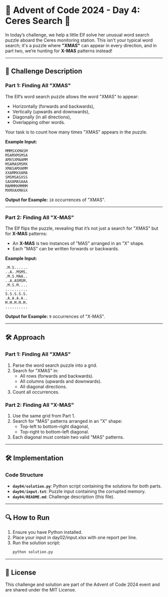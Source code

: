 # 🎄 Advent of Code 2024 - Day 4: Ceres Search 🎄

In today’s challenge, we help a little Elf solve her unusual word search puzzle aboard the Ceres monitoring station. This isn't your typical word search; it's a puzzle where **"XMAS"** can appear in every direction, and in part two, we’re hunting for **X-MAS** patterns instead!

---

## 📜 Challenge Description

### Part 1: Finding All "XMAS"

The Elf’s word search puzzle allows the word "XMAS" to appear:

- Horizontally (forwards and backwards),
- Vertically (upwards and downwards),
- Diagonally (in all directions),
- Overlapping other words.

Your task is to count how many times "XMAS" appears in the puzzle.

**Example Input:**

```
MMMSXXMASM
MSAMXMSMSA
AMXSXMAAMM
MSAMASMSMX
XMASAMXAMM
XXAMMXXAMA
SMSMSASXSS
SAXAMASAAA
MAMMMXMMMM
MXMXAXMASX
```

**Output for Example:** `18` occurrences of "XMAS".

---

### Part 2: Finding All "X-MAS"

The Elf flips the puzzle, revealing that it’s not just a search for "XMAS" but for **X-MAS** patterns:

- An **X-MAS** is two instances of "MAS" arranged in an "X" shape.
- Each "MAS" can be written forwards or backwards.

**Example Input:**

```
.M.S......
..A..MSMS.
.M.S.MAA..
..A.ASMSM.
.M.S.M....
..........
S.S.S.S.S.
.A.A.A.A..
M.M.M.M.M.
..........
```


**Output for Example:** `9` occurrences of "X-MAS".

---

## 🛠️ Approach

### Part 1: Finding All "XMAS"

1. Parse the word search puzzle into a grid.
2. Search for "XMAS" in:
   - All rows (forwards and backwards).
   - All columns (upwards and downwards).
   - All diagonal directions.
3. Count all occurrences.

### Part 2: Finding All "X-MAS"

1. Use the same grid from Part 1.
2. Search for "MAS" patterns arranged in an "X" shape:
   - Top-left to bottom-right diagonal,
   - Top-right to bottom-left diagonal.
3. Each diagonal must contain two valid "MAS" patterns.

---

## 🛠️ Implementation

### Code Structure

- **`day04/solution.py`**: Python script containing the solutions for both parts.
- **`day04/input.txt`**: Puzzle input containing the corrupted memory.
- **`day04/README.md`**: Challenge description (this file).

---

## 🔍 How to Run

1. Ensure you have Python installed.
1. Place your input in day02/input.xlsx with one report per line.
3. Run the solution script:
   ```bash
   python solution.py
    ```

---

## 📝 License
This challenge and solution are part of the Advent of Code 2024 event and are shared under the MIT License.



